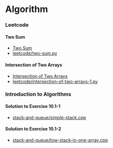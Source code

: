 Algorithm
=========

### Leetcode

#### Two Sum

- [Two Sum](https://leetcode.com/problems/two-sum/)
- [leetcode/two-sum.py](https://github.com/Tairy/Algorithm/blob/master/leetcode/two-sum.py)

#### Intersection of Two Arrays

- [Intersection of Two Arrays](https://leetcode.com/problems/intersection-of-two-arrays/)
- [leetcode/intersection-of-two-arrays-1.py](https://github.com/Tairy/Algorithm/blob/master/leetcode/intersection-of-two-arrays-1.py)

### Introduction to Algorithms

#### Solution to Exercise 10.1-1

- [stack-and-queue/simple-stack.cpp](https://github.com/Tairy/Algorithm/blob/master/stack-and-queue/simple-stack.cpp)

#### Solution to Exercise 10.1-2

- [stack-and-queue/tow-stack-in-one-array.cpp](https://github.com/Tairy/Algorithm/blob/master/stack-and-queue/tow-stack-in-one-array.cpp)
